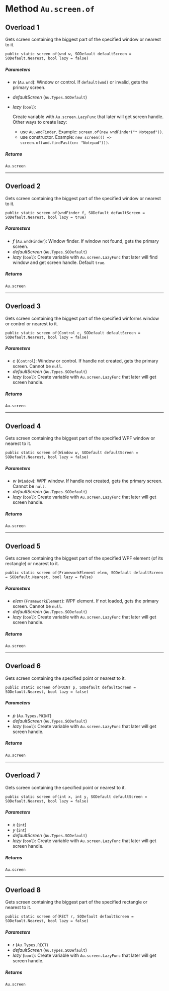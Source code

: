 # Method `Au.screen.of`

## Overload 1

Gets screen containing the biggest part of the specified window or nearest to it.

```
public static screen of(wnd w, SODefault defaultScreen = SODefault.Nearest, bool lazy = false)
```

##### Parameters

- *w*  (`Au.wnd`):
    Window or control. If `default(wnd)` or invalid, gets the primary screen.
- *defaultScreen*  (`Au.Types.SODefault`)
- *lazy*  (`bool`):

    Create variable with `Au.screen.LazyFunc` that later will get screen handle. Other ways to create lazy:

    - use `Au.wndFinder`. Example: `screen.of(new wndFinder("* Notepad"))`.
    - use constructor. Example: `new screen(() => screen.of(wnd.findFast(cn: "Notepad")))`.

##### Returns

`Au.screen`

* * *

## Overload 2

Gets screen containing the biggest part of the specified window or nearest to it.

```
public static screen of(wndFinder f, SODefault defaultScreen = SODefault.Nearest, bool lazy = true)
```

##### Parameters

- *f*  (`Au.wndFinder`):
    Window finder. If window not found, gets the primary screen.
- *defaultScreen*  (`Au.Types.SODefault`)
- *lazy*  (`bool`):
    Create variable with `Au.screen.LazyFunc` that later will find window and get screen handle. Default `true`.

##### Returns

`Au.screen`

* * *

## Overload 3

Gets screen containing the biggest part of the specified winforms window or control or nearest to it.

```
public static screen of(Control c, SODefault defaultScreen = SODefault.Nearest, bool lazy = false)
```

##### Parameters

- *c*  (`Control`):
    Window or control. If handle not created, gets the primary screen. Cannot be `null`.
- *defaultScreen*  (`Au.Types.SODefault`)
- *lazy*  (`bool`):
    Create variable with `Au.screen.LazyFunc` that later will get screen handle.

##### Returns

`Au.screen`

* * *

## Overload 4

Gets screen containing the biggest part of the specified WPF window or nearest to it.

```
public static screen of(Window w, SODefault defaultScreen = SODefault.Nearest, bool lazy = false)
```

##### Parameters

- *w*  (`Window`):
    WPF window. If handle not created, gets the primary screen. Cannot be `null`.
- *defaultScreen*  (`Au.Types.SODefault`)
- *lazy*  (`bool`):
    Create variable with `Au.screen.LazyFunc` that later will get screen handle.

##### Returns

`Au.screen`

* * *

## Overload 5

Gets screen containing the biggest part of the specified WPF element (of its rectangle) or nearest to it.

```
public static screen of(FrameworkElement elem, SODefault defaultScreen = SODefault.Nearest, bool lazy = false)
```

##### Parameters

- *elem*  (`FrameworkElement`):
    WPF element. If not loaded, gets the primary screen. Cannot be `null`.
- *defaultScreen*  (`Au.Types.SODefault`)
- *lazy*  (`bool`):
    Create variable with `Au.screen.LazyFunc` that later will get screen handle.

##### Returns

`Au.screen`

* * *

## Overload 6

Gets screen containing the specified point or nearest to it.

```
public static screen of(POINT p, SODefault defaultScreen = SODefault.Nearest, bool lazy = false)
```

##### Parameters

- *p*  (`Au.Types.POINT`)
- *defaultScreen*  (`Au.Types.SODefault`)
- *lazy*  (`bool`):
    Create variable with `Au.screen.LazyFunc` that later will get screen handle.

##### Returns

`Au.screen`

* * *

## Overload 7

Gets screen containing the specified point or nearest to it.

```
public static screen of(int x, int y, SODefault defaultScreen = SODefault.Nearest, bool lazy = false)
```

##### Parameters

- *x*  (`int`)
- *y*  (`int`)
- *defaultScreen*  (`Au.Types.SODefault`)
- *lazy*  (`bool`):
    Create variable with `Au.screen.LazyFunc` that later will get screen handle.

##### Returns

`Au.screen`

* * *

## Overload 8

Gets screen containing the biggest part of the specified rectangle or nearest to it.

```
public static screen of(RECT r, SODefault defaultScreen = SODefault.Nearest, bool lazy = false)
```

##### Parameters

- *r*  (`Au.Types.RECT`)
- *defaultScreen*  (`Au.Types.SODefault`)
- *lazy*  (`bool`):
    Create variable with `Au.screen.LazyFunc` that later will get screen handle.

##### Returns

`Au.screen`